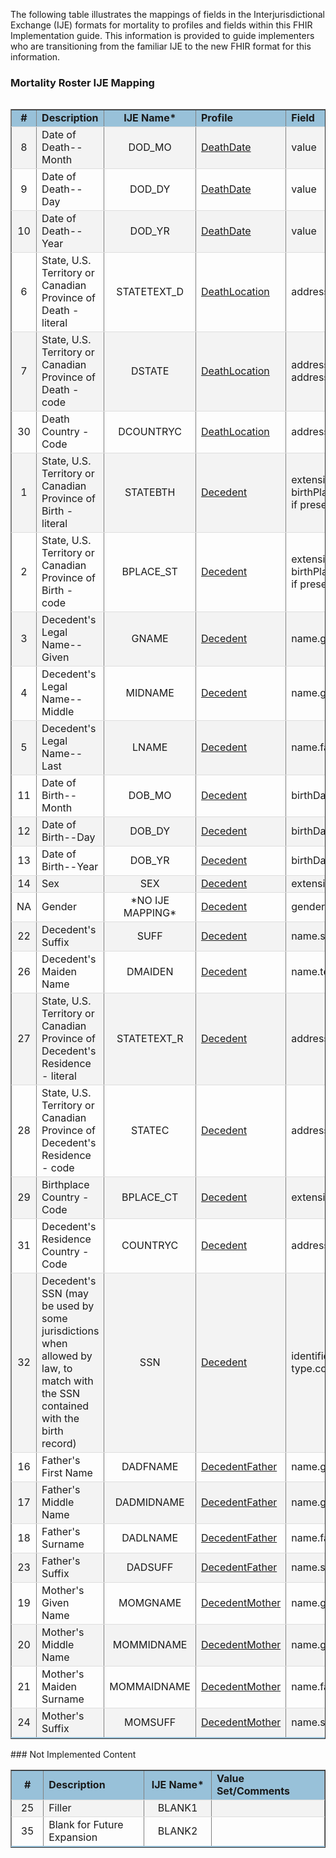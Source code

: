 The following table illustrates the mappings of fields in the Interjurisdictional Exchange (IJE) formats for mortality to profiles and fields within this FHIR Implementation guide. This information is provided to guide implementers who are transitioning from the familiar IJE to the new FHIR format for this information.

<style>
    table.style1 { 
        border-collapse: collapse; 
        width: 100%; 
        table-layout: fixed;
    }  
    table.style1 tbody tr {
    border-bottom: 1px solid #dddddd;
    } 
    table.style1 tbody tr:nth-of-type(even) { 
        background-color: #f3f3f3; 
    } 
    table.style1 tbody tr:last-of-type {
    border-bottom: 2px solid #98c1d9;
    }
    </style>
### Mortality Roster IJE Mapping

<table align='left' border='1' class='style1' cellpadding='1' cellspacing='1'>
<tbody>
<tr>
<td style='background-color:#98c1d9; text-align: center; width: 4%;'><b>#</b></td>
<td style='background-color:#98c1d9; width: 16%;'><b>Description</b></td>
<td style='background-color:#98c1d9; text-align: center; width: 8%;'><b>IJE Name*</b></td>
<td style='background-color:#98c1d9; width: 27%;'><b>Profile</b></td>
<td style='background-color:#98c1d9;'><b>Field</b></td>
<td style='background-color:#98c1d9; text-align: center; width: 6%;'><b>Type</b></td>
<td style='background-color:#98c1d9; width: 14%;'><b>Value Set/Comments</b></td>
</tr>
<tr><td style='text-align: center;'>8</td><td>Date of Death--Month</td><td style='text-align: center;'>DOD_MO</td><td><a href='StructureDefinition-vrdr-death-date.html'>DeathDate</a></td><td>value</td><td>dateTime</td><td>See <a href='{{site.data.fhir.ver.hl7fhirusvrcommonlibrary}}/usage.html#partial-dates-and-times'>PartialDatesAndTimes</a></td></tr>
<tr><td style='text-align: center;'>9</td><td>Date of Death--Day</td><td style='text-align: center;'>DOD_DY</td><td><a href='StructureDefinition-vrdr-death-date.html'>DeathDate</a></td><td>value</td><td>dateTime</td><td>See <a href='{{site.data.fhir.ver.hl7fhirusvrcommonlibrary}}/usage.html#partial-dates-and-times'>PartialDatesAndTimes</a></td></tr>
<tr><td style='text-align: center;'>10</td><td>Date of Death--Year</td><td style='text-align: center;'>DOD_YR</td><td><a href='StructureDefinition-vrdr-death-date.html'>DeathDate</a></td><td>value</td><td>dateTime</td><td>Required for processing</td></tr>
<tr><td style='text-align: center;'>6</td><td>State, U.S. Territory or Canadian Province of Death - literal</td><td style='text-align: center;'>STATETEXT_D</td><td><a href='StructureDefinition-vrdr-death-location.html'>DeathLocation</a></td><td>address.state (expanded from 2 letter code)</td><td>string</td><td>-</td></tr>
<tr><td style='text-align: center;'>7</td><td>State, U.S. Territory or Canadian Province of Death - code</td><td style='text-align: center;'>DSTATE</td><td><a href='StructureDefinition-vrdr-death-location.html'>DeathLocation</a></td><td>address.state or address.state.extension[nationalReportingJurisdictionId]</td><td>codeable</td><td><a href='{{site.data.fhir.ver.hl7fhirusvrcommonlibrary}}/ValueSet-ValueSet-states-territories-provinces-vr.html'>ValueSetStatesTerritoriesAndProvincesVitalRecords</a> or <a href='{{site.data.fhir.ver.hl7fhirusvrcommonlibrary}}/ValueSet-ValueSet-jurisdiction-vr.html'>ValueSetJurisdictionVitalRecords</a></td></tr>
<tr><td style='text-align: center;'>30</td><td>Death Country - Code</td><td style='text-align: center;'>DCOUNTRYC</td><td><a href='StructureDefinition-vrdr-death-location.html'>DeathLocation</a></td><td>address.country </td><td>string </td><td><a href='{{site.data.fhir.ver.hl7fhirusvrcommonlibrary}}/ValueSet-ValueSet-residence-country-vr.html'>ValueSetResidenceCountryVitalRecords</a>.  Note: For US Death certificates should be US.   </td></tr>
<tr><td style='text-align: center;'>1</td><td>State, U.S. Territory or Canadian Province of Birth - literal</td><td style='text-align: center;'>STATEBTH</td><td><a href='StructureDefinition-vrdr-decedent.html'>Decedent</a></td><td>extension[patient-birthPlace].value[x].state or extension[patient-birthPlace].value[x].state.extension[nationalReportingJurisdictionId] if present    (expanded from 2 letter code)</td><td>string</td><td>See <a href='{{site.data.fhir.ver.hl7fhirusvrcommonlibrary}}/usage.html#state-literals'>StateLiterals</a></td></tr>
<tr><td style='text-align: center;'>2</td><td>State, U.S. Territory or Canadian Province of Birth - code</td><td style='text-align: center;'>BPLACE_ST</td><td><a href='StructureDefinition-vrdr-decedent.html'>Decedent</a></td><td>extension[patient-birthPlace].value[x].state or extension[patient-birthPlace].value[x].state.extension[nationalReportingJurisdictionId] if present </td><td>string</td><td><a href='{{site.data.fhir.ver.hl7fhirusvrcommonlibrary}}/ValueSet-ValueSet-jurisdiction-vr.html'>ValueSetJurisdictionVitalRecords</a></td></tr>
<tr><td style='text-align: center;'>3</td><td>Decedent's Legal Name--Given </td><td style='text-align: center;'>GNAME</td><td><a href='StructureDefinition-vrdr-decedent.html'>Decedent</a></td><td>name.given , name.use = official</td><td>string</td><td>See <a href='usage.html#decedent-name'>Note on Decedent Name</a></td></tr>
<tr><td style='text-align: center;'>4</td><td>Decedent's Legal Name--Middle</td><td style='text-align: center;'>MIDNAME</td><td><a href='StructureDefinition-vrdr-decedent.html'>Decedent</a></td><td>name.given , name.use = official (first letter)</td><td>string</td><td>See <a href='usage.html#decedent-name'>Note on Decedent Name</a></td></tr>
<tr><td style='text-align: center;'>5</td><td>Decedent's Legal Name--Last</td><td style='text-align: center;'>LNAME</td><td><a href='StructureDefinition-vrdr-decedent.html'>Decedent</a></td><td>name.family , name.use = official</td><td>string</td><td>See <a href='usage.html#decedent-name'>Note on Decedent Name</a></td></tr>
<tr><td style='text-align: center;'>11</td><td>Date of Birth--Month</td><td style='text-align: center;'>DOB_MO</td><td><a href='StructureDefinition-vrdr-decedent.html'>Decedent</a></td><td>birthDate.value</td><td>dateTime</td><td>See <a href='{{site.data.fhir.ver.hl7fhirusvrcommonlibrary}}/usage.html#partial-dates-and-times'>PartialDatesAndTimes</a></td></tr>
<tr><td style='text-align: center;'>12</td><td>Date of Birth--Day</td><td style='text-align: center;'>DOB_DY</td><td><a href='StructureDefinition-vrdr-decedent.html'>Decedent</a></td><td>birthDate.value</td><td>dateTime</td><td>See <a href='{{site.data.fhir.ver.hl7fhirusvrcommonlibrary}}/usage.html#partial-dates-and-times'>PartialDatesAndTimes</a></td></tr>
<tr><td style='text-align: center;'>13</td><td>Date of Birth--Year</td><td style='text-align: center;'>DOB_YR</td><td><a href='StructureDefinition-vrdr-decedent.html'>Decedent</a></td><td>birthDate.value</td><td>dateTime</td><td>See <a href='{{site.data.fhir.ver.hl7fhirusvrcommonlibrary}}/usage.html#partial-dates-and-times'>PartialDatesAndTimes</a></td></tr>
<tr><td style='text-align: center;'>14</td><td>Sex</td><td style='text-align: center;'>SEX</td><td><a href='StructureDefinition-vrdr-decedent.html'>Decedent</a></td><td>extension[NVSS-SexAtDeath] </td><td>codeable</td><td><a href='ValueSet-vrdr-administrative-gender-vs.html'>AdministrativeGenderVS</a></td></tr>
<tr><td style='text-align: center;'>NA</td><td>Gender</td><td style='text-align: center;'>*NO IJE MAPPING*</td><td><a href='StructureDefinition-vrdr-decedent.html'>Decedent</a></td><td>gender</td><td>codeable</td><td><a href='ValueSet-vrdr-administrative-gender-vs.html'>AdministrativeGenderVS</a> - See <a href='{{site.data.fhir.ver.hl7fhirusvrcommonlibrary}}/usage.html#gender'>Note on Gender</a></td></tr>
<tr><td style='text-align: center;'>22</td><td>Decedent's Suffix</td><td style='text-align: center;'>SUFF</td><td><a href='StructureDefinition-vrdr-decedent.html'>Decedent</a></td><td>name.suffix , name.use = official</td><td>string</td><td>-</td></tr>
<tr><td style='text-align: center;'>26</td><td>Decedent's Maiden Name</td><td style='text-align: center;'>DMAIDEN</td><td><a href='StructureDefinition-vrdr-decedent.html'>Decedent</a></td><td>name.text , name.use = maiden</td><td>string</td><td></td></tr>
<tr><td style='text-align: center;'>27</td><td>State, U.S. Territory or Canadian Province of Decedent's Residence - literal</td><td style='text-align: center;'>STATETEXT_R </td><td><a href='StructureDefinition-vrdr-decedent.html'>Decedent</a></td><td>address.state (expanded from 2 letter code)</td><td>string</td><td>See <a href='{{site.data.fhir.ver.hl7fhirusvrcommonlibrary}}/usage.html#state-literals'>StateLiterals</a></td></tr>
<tr><td style='text-align: center;'>28</td><td>State, U.S. Territory or Canadian Province of Decedent's Residence - code</td><td style='text-align: center;'>STATEC</td><td><a href='StructureDefinition-vrdr-decedent.html'>Decedent</a></td><td>address.state</td><td>string</td><td><a href='{{site.data.fhir.ver.hl7fhirusvrcommonlibrary}}/ValueSet-ValueSet-states-territories-provinces-vr.html'>ValueSetStatesTerritoriesAndProvincesVitalRecords</a></td></tr>
<tr><td style='text-align: center;'>29</td><td>Birthplace Country - Code</td><td style='text-align: center;'>BPLACE_CT</td><td><a href='StructureDefinition-vrdr-decedent.html'>Decedent</a></td><td>extension[patient-birthPlace].value[x].country </td><td>string</td><td><a href='{{site.data.fhir.ver.hl7fhirusvrcommonlibrary}}/ValueSet-ValueSet-birthplace-country-vr.html'>ValueSetBirthplaceCountryVitalRecords</a>.</td></tr>
<tr><td style='text-align: center;'>31</td><td>Decedent's Residence Country - Code</td><td style='text-align: center;'>COUNTRYC</td><td><a href='StructureDefinition-vrdr-decedent.html'>Decedent</a></td><td>address.country</td><td>string</td><td><a href='{{site.data.fhir.ver.hl7fhirusvrcommonlibrary}}/ValueSet-ValueSet-residence-country-vr.html'>ValueSetResidenceCountryVitalRecords</a></td></tr>
<tr><td style='text-align: center;'>32</td><td>Decedent's SSN (may be used by some jurisdictions when allowed by law, to match with the SSN contained with the birth record)</td><td style='text-align: center;'>SSN</td><td><a href='StructureDefinition-vrdr-decedent.html'>Decedent</a></td><td>identifier.value where system = 'http://hl7.org/fhir/sid/us-ssn and type.coding.code="SS"</td><td>string</td><td>type.coding.code="SB" is deprecated but also supported for compatibility</td></tr>
<tr><td style='text-align: center;'>16</td><td>Father's First Name</td><td style='text-align: center;'>DADFNAME</td><td><a href='StructureDefinition-vrdr-decedent-father.html'>DecedentFather</a></td><td>name.given , name.use = official</td><td>string</td><td>-</td></tr>
<tr><td style='text-align: center;'>17</td><td>Father's Middle Name</td><td style='text-align: center;'>DADMIDNAME</td><td><a href='StructureDefinition-vrdr-decedent-father.html'>DecedentFather</a></td><td>name.given , name.use = official</td><td>string</td><td>-</td></tr>
<tr><td style='text-align: center;'>18</td><td>Father's Surname</td><td style='text-align: center;'>DADLNAME</td><td><a href='StructureDefinition-vrdr-decedent-father.html'>DecedentFather</a></td><td>name.family</td><td>string</td><td>-</td></tr>
<tr><td style='text-align: center;'>23</td><td>Father's Suffix</td><td style='text-align: center;'>DADSUFF</td><td><a href='StructureDefinition-vrdr-decedent-father.html'>DecedentFather</a></td><td>name.suffix , name.use = official</td><td>string</td><td>-</td></tr>
<tr><td style='text-align: center;'>19</td><td>Mother's Given Name</td><td style='text-align: center;'>MOMGNAME</td><td><a href='StructureDefinition-vrdr-decedent-mother.html'>DecedentMother</a></td><td>name.given , name.use = official</td><td>string</td><td>-</td></tr>
<tr><td style='text-align: center;'>20</td><td>Mother's Middle Name</td><td style='text-align: center;'>MOMMIDNAME</td><td><a href='StructureDefinition-vrdr-decedent-mother.html'>DecedentMother</a></td><td>name.given , name.use = official</td><td>string</td><td>-</td></tr>
<tr><td style='text-align: center;'>21</td><td>Mother's Maiden Surname</td><td style='text-align: center;'>MOMMAIDNAME</td><td><a href='StructureDefinition-vrdr-decedent-mother.html'>DecedentMother</a></td><td>name.family , name.use = maiden</td><td>string </td><td>-</td></tr>
<tr><td style='text-align: center;'>24</td><td>Mother's Suffix</td><td style='text-align: center;'>MOMSUFF</td><td><a href='StructureDefinition-vrdr-decedent-mother.html'>DecedentMother</a></td><td>name.suffix , name.use = official</td><td>string</td><td>-</td></tr>
</tbody>
</table>
### Not Implemented Content

<table align='left' border='1' class='style1' cellpadding='1' cellspacing='1'>
<tbody>
<tr>
<td style='background-color:#98c1d9; text-align: center; width: 4%;'><b>#</b></td>
<td style='background-color:#98c1d9; width: 16%;'><b>Description</b></td>
<td style='background-color:#98c1d9; text-align: center; width: 8%;'><b>IJE Name*</b></td>
<td style='background-color:#98c1d9; width: 14%;'><b>Value Set/Comments</b></td>
</tr>
<tr><td style='text-align: center;'>25</td><td>Filler</td><td style='text-align: center;'>BLANK1</td><td></td></tr>
<tr><td style='text-align: center;'>35</td><td>Blank for Future Expansion</td><td style='text-align: center;'>BLANK2</td><td></td></tr>
</tbody>
</table>
